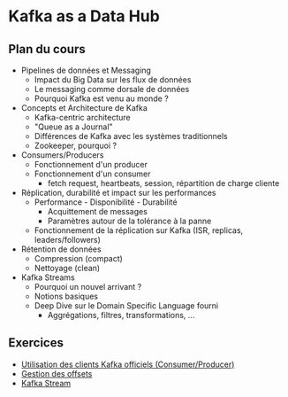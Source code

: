 # Kafka as a Data Hub

## Plan du cours

  * Pipelines de données et Messaging
    * Impact du Big Data sur les flux de données
    * Le messaging comme dorsale de données
    * Pourquoi Kafka est venu au monde ?
  * Concepts et Architecture de Kafka
    * Kafka-centric architecture
    * "Queue as a Journal"
    * Différences de Kafka avec les systèmes traditionnels
    * Zookeeper, pourquoi ?
  * Consumers/Producers
    * Fonctionnement d'un producer
    * Fonctionnement d'un consumer
      * fetch request, heartbeats, session, répartition de charge cliente
  * Réplication, durabilité et impact sur les performances
    * Performance - Disponibilité - Durabilité
        * Acquittement de messages
        * Paramètres autour de la tolérance à la panne
    * Fonctionnement de la réplication sur Kafka (ISR, replicas, leaders/followers)
  * Rétention de données
    * Compression (compact)
    * Nettoyage (clean)
  * Kafka Streams
    * Pourquoi un nouvel arrivant ?
    * Notions basiques
    * Deep Dive sur le Domain Specific Language fourni
      * Aggrégations, filtres, transformations, ...

## Exercices

  * [Utilisation des clients Kafka officiels (Consumer/Producer)](exercices/01-consumer-producer.md)
  * [Gestion des offsets](exercices/02-offsets.md)
  * [Kafka Stream](exercices/03-kafka-streams.md)
